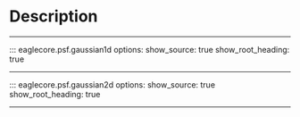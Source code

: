# Description

---

::: eaglecore.psf.gaussian1d
    options:
        show_source: true
        show_root_heading: true

---

::: eaglecore.psf.gaussian2d
    options:
        show_source: true
        show_root_heading: true

---